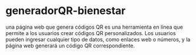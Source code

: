 # generadorQR-bienestar
una página web que genera códigos QR es una herramienta en línea que permite a los usuarios crear códigos QR personalizados. Los usuarios pueden ingresar cualquier tipo de datos, como enlaces web o números, y la página web generará un código QR correspondiente. 

